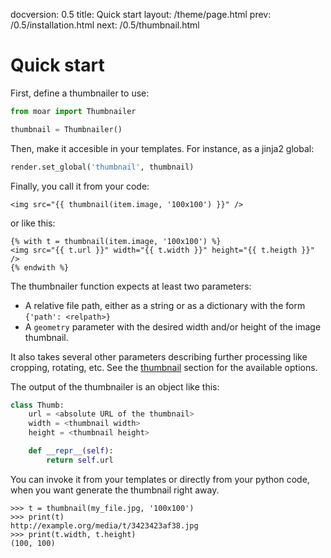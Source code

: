 docversion: 0.5
title: Quick start
layout: /theme/page.html
prev: /0.5/installation.html
next: /0.5/thumbnail.html


# Quick start

First, define a thumbnailer to use:

```python
from moar import Thumbnailer

thumbnail = Thumbnailer()
```

Then, make it accesible in your templates. For instance, as a jinja2 global:

```python
render.set_global('thumbnail', thumbnail)
```

Finally, you call it from your code:

```jinja
<img src="{{ thumbnail(item.image, '100x100') }}" />
```

or like this:

```jinja
{% with t = thumbnail(item.image, '100x100') %}
<img src="{{ t.url }}" width="{{ t.width }}" height="{{ t.heigth }}" />
{% endwith %}
```

The thumbnailer function expects at least two parameters:

* A relative file path, either as a string or as a dictionary with the form `{'path': <relpath>}`
* A `geometry` parameter with the desired width and/or height of the image thumbnail.

It also takes several other parameters describing further processing like cropping, rotating, etc.
See the [thumbnail](/0.5/thumbnail.html) section for the available options.

The output of the thumbnailer is an object like this:

```python
class Thumb:
    url = <absolute URL of the thumbnail>
    width = <thumbnail width>
    height = <thumbnail height>

    def __repr__(self):
        return self.url
```

You can invoke it from your templates or directly from your python code, when you want generate the thumbnail right away.

```
>>> t = thumbnail(my_file.jpg, '100x100')
>>> print(t)
http://example.org/media/t/3423423af38.jpg
>>> print(t.width, t.height)
(100, 100)
```

